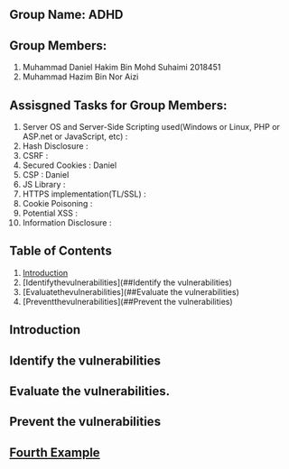 ## Group Name: ADHD
## Group Members:
1. Muhammad Daniel Hakim Bin Mohd Suhaimi 2018451
2. Muhammad Hazim Bin Nor Aizi
## Assisgned Tasks for Group Members:
1. Server OS and Server-Side Scripting used(Windows or Linux, PHP or ASP.net or JavaScript, etc) : 
2. Hash Disclosure                                                                               : 
3. CSRF                                                                                          : 
4. Secured Cookies                                                                               : Daniel
5. CSP                                                                                           : Daniel
6. JS Library                                                                                    : 
7. HTTPS implementation(TL/SSL)                                                                  : 
8. Cookie Poisoning                                                                              : 
9. Potential XSS                                                                                 : 
10. Information Disclosure                                                                       : 
## Table of Contents
1. [Introduction](##Introduction)
2. [Identifythevulnerabilities](##Identify the vulnerabilities)
3. [Evaluatethevulnerabilities](##Evaluate the vulnerabilities)
4. [Preventthevulnerabilities](##Prevent the vulnerabilities)


## Introduction
## Identify the vulnerabilities
## Evaluate the vulnerabilities.
## Prevent the vulnerabilities
## [Fourth Example](http://www.fourthexample.com) 
